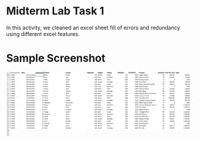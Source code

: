 
# Midterm Lab Task 1
In this activity, we cleaned an excel sheet fill of errors and redundancy using different excel features.
# Sample Screenshot
![screenshot](Midterm%20Task%201/images/Data_Normalization.png)
